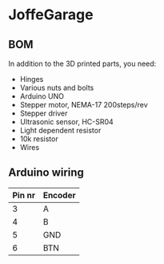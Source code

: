 # JoffeGarage

## BOM
In addition to the 3D printed parts, you need:

- Hinges
- Various nuts and bolts
- Arduino UNO
- Stepper motor, NEMA-17 200steps/rev
- Stepper driver
- Ultrasonic sensor, HC-SR04
- Light dependent resistor
- 10k resistor
- Wires

## Arduino wiring
| Pin nr | Encoder |
|--------|---------|
| 3      | A       |
| 4      | B       |
| 5      | GND     |
| 6      | BTN     |